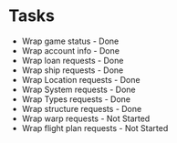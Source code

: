 # Tasks
 - Wrap game status - Done
 - Wrap account info - Done
 - Wrap loan requests - Done
 - Wrap ship requests - Done
 - Wrap Location requests - Done
 - Wrap System requests - Done
 - Wrap Types requests - Done
 - Wrap structure requests - Done
 - Wrap warp requests - Not Started
 - Wrap flight plan requests - Not Started